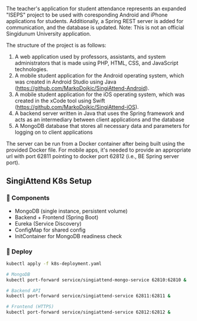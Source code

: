 The teacher's application for student attendance represents an expanded "ISEPS" project to be used with coresponding Android and iPhone applications for students. Additionally, a Spring REST server is added for communication, and the database is updated.
Note: This is not an official Singidunum University application.


The structure of the project is as follows:
1. A web application used by professors, assistants, and system administrators that is made using PHP, HTML, CSS, and JavaScript technologies.
2. A mobile student application for the Android operating system, which was created in Android Studio using Java (https://github.com/MarkoDojkic/SingiAttend-Android).
3. A mobile student application for the iOS operating system, which was created in the xCode tool using Swift (https://github.com/MarkoDojkic/SingiAttend-iOS).
4. A backend server written in Java that uses the Spring framework and acts as an intermediary between client applications and the database
5. A MongoDB database that stores all necessary data and parameters for logging on to client applications


The server can be run from a Docker container after being built using the provided Docker file.
For mobile apps, it's needed to provide an appropriate url with port 62811 pointing to docker port 62812 (i.e., BE Spring server port).

## SingiAttend K8s Setup

### 🧩 Components
- MongoDB (single instance, persistent volume)
- Backend + Frontend (Spring Boot)
- Eureka (Service Discovery)
- ConfigMap for shared config
- InitContainer for MongoDB readiness check

### 🚀 Deploy

```bash
kubectl apply -f k8s-deployment.yaml

# MongoDB
kubectl port-forward service/singiattend-mongo-service 62810:62810 &

# Backend API
kubectl port-forward service/singiattend-service 62811:62811 &

# Frontend (HTTPS)
kubectl port-forward service/singiattend-service 62812:62812 &
